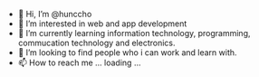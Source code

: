 - 👋 Hi, I’m @hunccho
- 👀 I’m interested in web and app development
- 🌱 I’m currently learning information technology, programming, commucation technology and electronics.
- 💞️ I’m looking to find people who i can work and learn with.
- 📫 How to reach me ... loading ...

<!---
hunccho/hunccho is a ✨ special ✨ repository because its `README.md` (this file) appears on your GitHub profile.
You can click the Preview link to take a look at your changes.
--->
